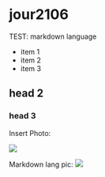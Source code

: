 # jour2106
TEST: markdown language

* item 1
* item 2
* item 3

## head 2

### head 3

Insert Photo:

![](https://www.google.com/images/branding/googlelogo/2x/googlelogo_color_272x92dp.png)

Markdown lang pic:
![](https://jblevins.org/projects/markdown-mode/screenshots/20170818-001.png)
